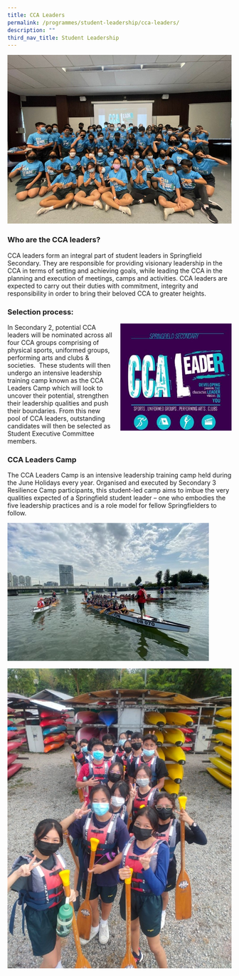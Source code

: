```yaml
---
title: CCA Leaders
permalink: /programmes/student-leadership/cca-leaders/
description: ""
third_nav_title: Student Leadership
---
```


![](/images/CCAL1.jpg)

### Who are the CCA leaders?

CCA leaders form an integral part of student leaders in Springfield Secondary. They are responsible for providing visionary leadership in the CCA in terms of setting and achieving goals, while leading the CCA in the planning and execution of meetings, camps and activities. CCA leaders are expected to carry out their duties with commitment, integrity and responsibility in order to bring their beloved CCA to greater heights.

### Selection process:

<img src="/images/cca-leaders-3.jpg" style="width:250px;height:240px;margin-left:15px;" align = "right">

In Secondary 2, potential CCA leaders will be nominated across all four CCA groups comprising of physical sports, uniformed groups, performing arts and clubs & societies.  These students will then undergo an intensive leadership training camp known as the CCA Leaders Camp which will look to uncover their potential, strengthen their leadership qualities and push their boundaries. From this new pool of CCA leaders, outstanding candidates will then be selected as Student Executive Committee members.

### CCA Leaders Camp

The CCA Leaders Camp is an intensive leadership training camp held during the June Holidays every year. Organised and executed by Secondary 3 Resilience Camp participants, this student-led camp aims to imbue the very qualities expected of a Springfield student leader – one who embodies the five leadership practices and is a role model for fellow Springfielders to follow.

![](/images/CCAL3.jpg)

![](/images/CCAL6.jpg)